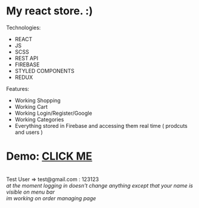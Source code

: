 # My react store. :)

Technologies:<br/>

-   REACT<br/>
-   JS
-   SCSS
-   REST API
-   FIREBASE
-   STYLED COMPONENTS
-   REDUX


Features:

-   Working Shopping
-   Working Cart
-   Working Login/Register/Google
-   Working Categories
-   Everything stored in Firebase and accessing them real time ( prodcuts and users )

<h1>Demo: <a href='https://jdclothing-store.netlify.app'>CLICK ME</a></h1>
<br /> Test User => test@gmail.com : 123123 </br>
<i> at the moment logging in doesn't change anything except that your name is visible on menu bar </br> im working on order managing page</i>
